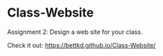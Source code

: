 # Class-Website
Assignment 2: Design a web site for your class.

Check it out: https://bettkd.github.io/Class-Website/
